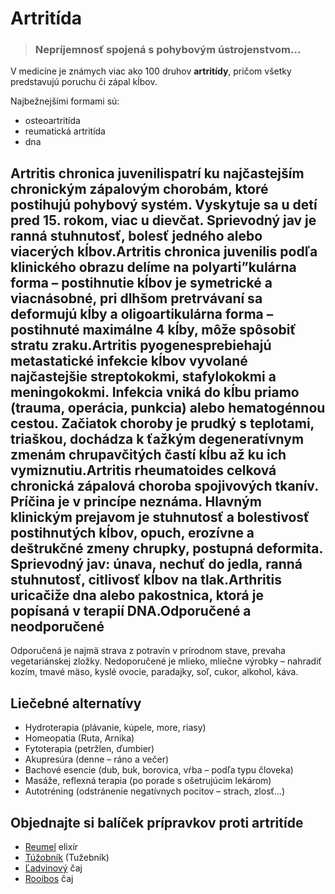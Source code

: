 Artritída
=========


> ### Nepríjemnosť spojená s pohybovým ústrojenstvom...
> 
> 

V medicíne je známych viac ako 100 druhov **artritídy**, pričom všetky
predstavujú poruchu či zápal kĺbov.

Najbežnejšími formami sú:

* osteoartritída
* reumatická artritída
* dna

Artritis chronica juvenilispatrí ku najčastejším chronickým zápalovým chorobám, ktoré postihujú pohybový systém. Vyskytuje sa u detí pred 15. rokom, viac u dievčat. Sprievodný jav je ranná stuhnutosť, bolesť jedného alebo viacerých kĺbov.Artritis chronica juvenilis podľa klinického obrazu delíme na polyarti”kulárna forma – postihnutie kĺbov je symetrické a viacnásobné, pri dlhšom pretrvávaní sa deformujú kĺby a oligoartikulárna forma – postihnuté maximálne 4 kĺby, môže spôsobiť stratu zraku.Artritis pyogenesprebiehajú metastatické infekcie kĺbov vyvolané najčastejšie streptokokmi, stafylokokmi a meningokokmi. Infekcia vniká do kĺbu priamo (trauma, operácia, punkcia) alebo hematogénnou cestou. Začiatok choroby je prudký s teplotami, triaškou, dochádza k ťažkým degeneratívnym zmenám chrupavčitých častí kĺbu až ku ich vymiznutiu.Artritis rheumatoides celková chronická zápalová choroba spojivových tkanív. Príčina je v princípe neznáma. Hlavným klinickým prejavom je stuhnutosť a bolestivosť postihnutých kĺbov, opuch, erozívne a deštrukčné zmeny chrupky, postupná deformita. Sprievodný jav: únava, nechuť do jedla, ranná stuhnutosť, citlivosť kĺbov na tlak.Arthritis uricačiže dna alebo pakostnica, ktorá je popísaná v terapií DNA.Odporučené a neodporučené
-------------------------

Odporučená je najmä strava z potravín v prírodnom stave, prevaha vegetariánskej
zložky. Nedoporučené je mlieko, mliečne výrobky – nahradiť kozím, tmavé mäso,
kyslé ovocie, paradajky, soľ, cukor, alkohol, káva.

Liečebné alternatívy
--------------------

* Hydroterapia (plávanie, kúpele, more, riasy)
* Homeopatia (Ruta, Arnika)
* Fytoterapia (petržlen, ďumbier)
* Akupresúra (denne – ráno a večer)
* Bachové esencie (dub, buk, borovica, vŕba – podľa typu človeka)
* Masáže, reflexná terapia (po porade s ošetrujúcim lekárom)
* Autotréning (odstránenie negatívnych pocitov – strach, zlosť…)

Objednajte si balíček prípravkov proti artritíde
------------------------------------------------

* [Reumel](../elixiry/reumel) elixír
* [Túžobník](../tinktury/tuzobnik) (Tužebník)
* [Ľadvinový](../caje/ladviny) čaj
* [Rooibos](../caje/rooibos) čaj
